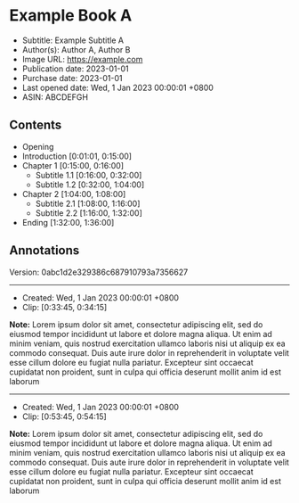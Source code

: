 # Example Book A

- Subtitle: Example Subtitle A
- Author(s): Author A, Author B
- Image URL: https://example.com
- Publication date: 2023-01-01
- Purchase date: 2023-01-01
- Last opened date: Wed, 1 Jan 2023 00:00:01 +0800
- ASIN: ABCDEFGH

## Contents

- Opening
- Introduction [0:01:01, 0:15:00]
- Chapter 1 [0:15:00, 0:16:00]
  - Subtitle 1.1 [0:16:00, 0:32:00]
  - Subtitle 1.2 [0:32:00, 1:04:00]
- Chapter 2 [1:04:00, 1:08:00]
  - Subtitle 2.1 [1:08:00, 1:16:00]
  - Subtitle 2.2 [1:16:00, 1:32:00]
- Ending [1:32:00, 1:36:00]

## Annotations

Version: 0abc1d2e329386c687910793a7356627

---

- Created: Wed, 1 Jan 2023 00:00:01 +0800
- Clip: [0:33:45, 0:34:15]

**Note:** Lorem ipsum dolor sit amet, consectetur adipiscing elit, sed do eiusmod tempor incididunt ut labore et dolore
magna aliqua. Ut enim ad minim veniam, quis nostrud exercitation ullamco laboris nisi ut aliquip ex ea commodo
consequat. Duis aute irure dolor in reprehenderit in voluptate velit esse cillum dolore eu fugiat nulla pariatur.
Excepteur sint occaecat cupidatat non proident, sunt in culpa qui officia deserunt mollit anim id est laborum

---

- Created: Wed, 1 Jan 2023 00:00:01 +0800
- Clip: [0:53:45, 0:54:15]

**Note:**
Lorem ipsum dolor sit amet, consectetur adipiscing elit, sed do eiusmod tempor incididunt ut labore et dolore
magna aliqua. Ut enim ad minim veniam, quis nostrud exercitation ullamco laboris nisi ut aliquip ex ea commodo
consequat. Duis aute irure dolor in reprehenderit in voluptate velit esse cillum dolore eu fugiat nulla pariatur.
Excepteur sint occaecat cupidatat non proident, sunt in culpa qui officia deserunt mollit anim id est laborum
